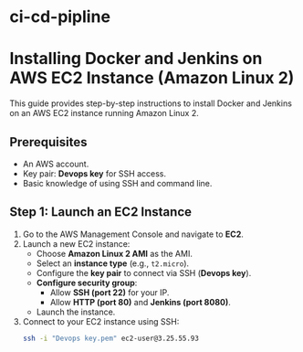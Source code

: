 # ci-cd-pipline
# Installing Docker and Jenkins on AWS EC2 Instance (Amazon Linux 2)

This guide provides step-by-step instructions to install Docker and Jenkins on an AWS EC2 instance running Amazon Linux 2.

## Prerequisites

- An AWS account.
- Key pair: **Devops key** for SSH access.
- Basic knowledge of using SSH and command line.

## Step 1: Launch an EC2 Instance

1. Go to the AWS Management Console and navigate to **EC2**.
2. Launch a new EC2 instance:
   - Choose **Amazon Linux 2 AMI** as the AMI.
   - Select an **instance type** (e.g., `t2.micro`).
   - Configure the **key pair** to connect via SSH (**Devops key**).
   - **Configure security group**:
     - Allow **SSH (port 22)** for your IP.
     - Allow **HTTP (port 80)** and **Jenkins (port 8080)**.
   - Launch the instance.
3. Connect to your EC2 instance using SSH:
   ```bash
   ssh -i "Devops key.pem" ec2-user@3.25.55.93
